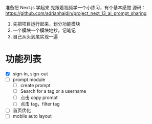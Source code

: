 准备把 Next.js 学起来
先跟着视频学一个小练习，有个基本感觉
源码： https://github.com/adrianhajdin/project_next_13_ai_prompt_sharing

1. 先把项目运行起来，划分功能模块
2. 一个模块一个模块地抄，记笔记
3. 自己从头到尾实现一遍

# 功能列表
- [X] sign-in, sign-out
- [ ] prompt module
  - [ ] create prompt
  - [ ] Search for a tag or a username
  - [ ] 点击 copy prompt
  - [ ] 点击 tag，filter tag
- [ ] 首页优化
- [ ] mobile auto layout
